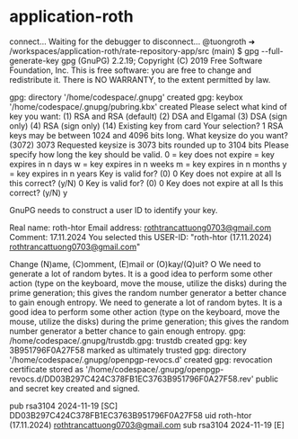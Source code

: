 # application-roth
connect...
Waiting for the debugger to disconnect...
@tuongroth ➜ /workspaces/application-roth/rate-repository-app/src (main) $ gpg --full-generate-key
gpg (GnuPG) 2.2.19; Copyright (C) 2019 Free Software Foundation, Inc.
This is free software: you are free to change and redistribute it.
There is NO WARRANTY, to the extent permitted by law.

gpg: directory '/home/codespace/.gnupg' created
gpg: keybox '/home/codespace/.gnupg/pubring.kbx' created
Please select what kind of key you want:
   (1) RSA and RSA (default)
   (2) DSA and Elgamal
   (3) DSA (sign only)
   (4) RSA (sign only)
  (14) Existing key from card
Your selection? 1
RSA keys may be between 1024 and 4096 bits long.
What keysize do you want? (3072) 3073
Requested keysize is 3073 bits
rounded up to 3104 bits
Please specify how long the key should be valid.
         0 = key does not expire
      <n>  = key expires in n days
      <n>w = key expires in n weeks
      <n>m = key expires in n months
      <n>y = key expires in n years
Key is valid for? (0) 0
Key does not expire at all
Is this correct? (y/N) 0
Key is valid for? (0) 0
Key does not expire at all
Is this correct? (y/N) y

GnuPG needs to construct a user ID to identify your key.

Real name: roth-htor
Email address: rothtrancattuong0703@gmail.com
Comment: 17.11.2024
You selected this USER-ID:
    "roth-htor (17.11.2024) <rothtrancattuong0703@gmail.com>"

Change (N)ame, (C)omment, (E)mail or (O)kay/(Q)uit? O
We need to generate a lot of random bytes. It is a good idea to perform
some other action (type on the keyboard, move the mouse, utilize the
disks) during the prime generation; this gives the random number
generator a better chance to gain enough entropy.
We need to generate a lot of random bytes. It is a good idea to perform
some other action (type on the keyboard, move the mouse, utilize the
disks) during the prime generation; this gives the random number
generator a better chance to gain enough entropy.
gpg: /home/codespace/.gnupg/trustdb.gpg: trustdb created
gpg: key 3B951796F0A27F58 marked as ultimately trusted
gpg: directory '/home/codespace/.gnupg/openpgp-revocs.d' created
gpg: revocation certificate stored as '/home/codespace/.gnupg/openpgp-revocs.d/DD03B297C424C378FB1EC3763B951796F0A27F58.rev'
public and secret key created and signed.

pub   rsa3104 2024-11-19 [SC]
      DD03B297C424C378FB1EC3763B951796F0A27F58
uid                      roth-htor (17.11.2024) <rothtrancattuong0703@gmail.com>
sub   rsa3104 2024-11-19 [E]